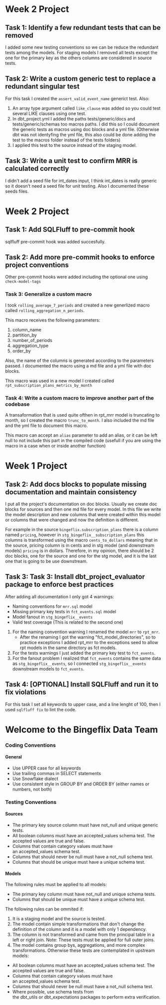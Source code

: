 # Week 2 Project

## Task 1: Identify a few redundant tests that can be removed
I added some new testing conventions so we can be reduce the redundant tests among the models.
For staging models I removed all tests except the one for the primary key as the others columns
are considered in source tests.

## Task 2: Write a custom generic test to replace a redundant singular test
For this task I created the `assert_valid_event_name` generict test.
Also:
1. An array type argument called `like_clause` was added so you could test several LIKE clauses using one test.
2. In dbt_project.yml I added the paths tests/generic/docs and tests/generic/schemas too macros paths.
    I did this so I could document the generic tests as macros using doc blocks and a yml file.
    (Otherwise dbt was not identyfing the yml file, this also could be done adding the test to the macros folder instead of the tests folders)
3. I applied this test to the source instead of the staging model.

## Task 3: Write a unit test to confirm MRR is calculated correctly
I didn't add a seed file for int_dates input, I think int_dates is really generic so it doesn't need a seed file for unit testing.
Also I documented these seeds files.

# Week 2 Project

## Task 1: Add SQLFluff to pre-commit hook
sqlfluff pre-commit hook was added succesfully.

## Task 2: Add more pre-commit hooks to enforce project conventions
Other pre-commit hooks were added including the optional one using `check-model-tags`

### Task 3: Generalize a custom macro
I took `rolling_average_7_periods` and created a new generlized macro called `rolling_aggregation_n_periods`.

This macro receives the following parameters:
1. column_name
2. partition_by
3. number_of_periods
4. aggregation_type
5. order_by

Also, the name of the columns is generated according to the parameters passed.
I documented the macro using a md file and a yml file with doc blocks.

This macro was used in a new model I created called `rpt_subscription_plans_metrics_by_month`

### Task 4: Write a custom macro to improve another part of the codebase
A transaformation that is used quite ofthen in rpt_mrr model is truncating to month, so I created the macro `trunc_to_month`.
I also included the md file and the yml file to document this macro.

This macro can accept an `alias` parameter to add an alias, or it can be left null to not include this part in the compiled code (usefull if you are using the macro in a case when or inside another function)


# Week 1 Project

## Task 2: Add docs blocks to populate missing documentation and maintain consistency
I put all the project's documentation on doc blocks.
Usually we create doc blocks for sources and then one md file for every model. In this file we write the model description
and new columns that were created within this model or columns that were changed and now the definition is different.

For example in the source `bingeflix.subscription_plans` there is a column named `pricing`, however in
`stg_bingeflix__subscription_plans` this columns is transformed using the macro `cents_to_dollars` meaning that
in the source, pricing column is in cents and in stg model (and downstream models) `pricing` is in dollars.
Therefore, in my opinion, there should be 2 doc blocks, one for the source and one for the stg model, and it is the last one
that is going to be use downstream.

## Task 3: Task 3: Install dbt_project_evaluator package to enforce best practices
After adding all documentation I only got 4 warnings:
- Naming conventions for `mrr.sql` model
- Missing primary key tests in `fct_events.sql` model
- Model fanout in `stg_bingeflix__events`
- Valid test coverage (This is related to the second one)

1. For the naming convention warning I renamed the model `mrr` to `rpt_mrr`.
    - After the renaming I got the warning "fct_model_directories", so to practice exceptions I added rpt_mrr to the exceptions seed to allow rpt models in the same directory as fct models.
2. For the tests warnings I just added the primary key test to `fct_events`.
3. For the fanout problem I realized that `fct_events` contains the same data as `stg_bingeflix__events`, so I connected `stg_bingeflix__events` downstream models to `fct_events`.

## Task 4: [OPTIONAL] Install SQLFluff and run it to fix violations
For this task I set all keywords to upper case, and a line lenght of 100, then I used `sqlfluff fix` to lint the code.


# Welcome to the Bingeflix Data Team

### Coding Conventions
#### General
- Use UPPER case for all keywords
- Use trailing commas in SELECT statements
- Use Snowflake dialect
- Use consistent style in GROUP BY and ORDER BY (either names or numbers, not both)


### Testing Conventions
#### Sources
- The primary key source column must have not_null and unique generic tests.
- All boolean columns must have an accepted_values schema test. The accepted values are true and false.
- Columns that contain category values must have an accepted_values schema test.
- Columns that should never be null must have a not_null schema test.
- Columns that should be unique must have a unique schema test.

#### Models
The following rules must be applied to all models:
- The primary key column must have not_null and unique schema tests.
- Columns that should be unique must have a unique schema test.

The following rules can be ommited if:
1. It is a staging model and the source is tested.
2. The model contain simple transformations that don't change the definition of the column
    and it is a model with only 1 dependency.
3. The column is not transformed and came from the principal table in a left or right join.
    Note: These tests must be applied for full outer joins.
4. The model contains group bys, aggregations, and more complex transformations.
Otherwise these tests are contemplated in upstream models:
- All boolean columns must have an accepted_values schema test. The accepted values are true and false.
- Columns that contain category values must have an accepted_values schema test.
- Columns that should never be null must have a not_null schema test.
- Where possible, use schema tests from the dbt_utils or dbt_expectations packages to perform extra verification.
